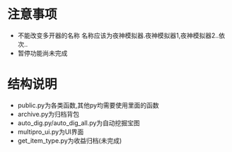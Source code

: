 # 注意事项
- 不能改变多开器的名称 名称应该为夜神模拟器.夜神模拟器1,夜神模拟器2..依次..
- 暂停功能尚未完成

# 结构说明
- public.py为各类函数,其他py均需要使用里面的函数
- archive.py为归档背包
- auto_dig.py/auto_dig_all.py为自动挖掘宝图
- multipro_ui.py为UI界面
- get_item_type.py为收益归档(未完成)
